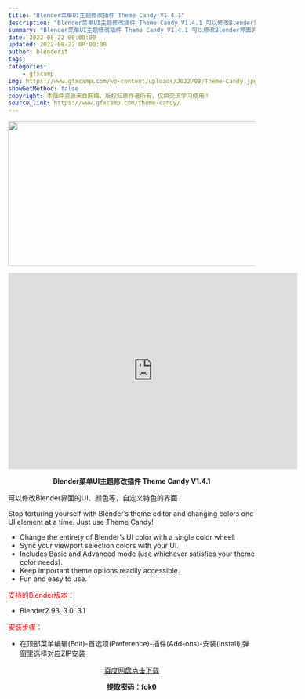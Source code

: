 ```yaml
---
title: "Blender菜单UI主题修改插件 Theme Candy V1.4.1"
description: "Blender菜单UI主题修改插件 Theme Candy V1.4.1 可以修改Blender界面的UI、颜色等，自定义特色的界面 Stop torturing yourself with Blen..."
summary: "Blender菜单UI主题修改插件 Theme Candy V1.4.1 可以修改Blender界面的UI、颜色等，自定义特色的界面 Stop torturing yourself with Blen..."
date: 2022-08-22 00:00:00
updated: 2022-08-22 00:00:00
author: blenderit
tags: 
categories:
    - gfxcamp
img: https://www.gfxcamp.com/wp-content/uploads/2022/08/Theme-Candy.jpg
showGetMethod: false
copyright: 本插件资源来自网络，版权归原作者所有，仅供交流学习使用！
source_link: https://www.gfxcamp.com/theme-candy/
---
```

<div><p><img decoding="async" class="aligncenter size-full wp-image-106251" src="https://www.gfxcamp.com/wp-content/uploads/2022/08/Theme-Candy.jpg" data-src="https://www.gfxcamp.com/wp-content/uploads/2022/08/Theme-Candy.jpg" alt="" width="590" height="295" data-srcset="https://www.gfxcamp.com/wp-content/uploads/2022/08/Theme-Candy.jpg 590w, https://www.gfxcamp.com/wp-content/uploads/2022/08/Theme-Candy-150x75.jpg 150w" data-sizes="(max-width: 590px) 100vw, 590px"></p><p style="text-align: center;"><iframe loading="lazy" src="https://player.youku.com/embed/XNTg5NTYxMjg1Ng==" width="590" height="400" frameborder="0" allowfullscreen="allowfullscreen" data-mce-fragment="1"></iframe></p><p style="text-align: center;"><strong>Blender菜单UI主题修改插件 Theme Candy V1.4.1</strong></p><p>可以修改Blender界面的UI、颜色等，自定义特色的界面</p><p>Stop torturing yourself with Blender’s theme editor and changing colors one UI element at a time. Just use Theme Candy!</p><ul>
<li>Change the entirety of Blender’s UI color with a single color wheel.</li>
<li>Sync your viewport selection colors with your UI.</li>
<li>Includes Basic and Advanced mode (use whichever satisfies your theme color needs).</li>
<li>Keep important theme options readily accessible.</li>
<li>Fun and easy to use.</li>
</ul><p style="text-align: left;"><span style="color: #ff0000;">支持的Blender版本：</span></p><ul>
<li style="text-align: left;">Blender2.93, 3.0, 3.1</li>
</ul><p style="text-align: left;"><span style="color: #ff0000;">安装步骤：</span></p><ul>
<li>在顶部菜单编辑(Edit)-首选项(Preference)-插件(Add-ons)-安装(Install),弹窗里选择对应ZIP安装</li>
</ul><p style="text-align: center;"><a class="maxbutton-3 maxbutton maxbutton-baidu" target="_blank" rel="noopener" href="https://pan.baidu.com/s/1DGCOAEX1NPWirWiLIKbPaw?pwd=fok0"><span class="mb-text">百度网盘点击下载</span></a></p><p style="text-align: center;"><strong>提取密码：fok0</strong></p></div>